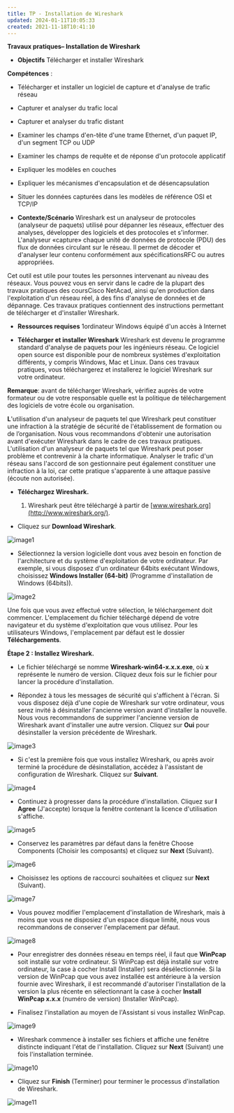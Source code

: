 ```yaml
---
title: TP - Installation de Wireshark
updated: 2024-01-11T10:05:33
created: 2021-11-18T10:41:10
---
```


**Travaux pratiques– Installation de Wireshark**
- **Objectifs**
Télécharger et installer Wireshark

**Compétences** :

- Télécharger et installer un logiciel de capture et d'analyse de trafic réseau
- Capturer et analyser du trafic local
- Capturer et analyser du trafic distant
- Examiner les champs d'en-tête d'une trame Ethernet, d'un paquet IP, d'un segment TCP ou UDP
- Examiner les champs de requête et de réponse d'un protocole applicatif
- Expliquer les modèles en couches
- Expliquer les mécanismes d'encapsulation et de désencapsulation
- Situer les données capturées dans les modèles de référence OSI et TCP/IP

- **Contexte/Scénario**
Wireshark est un analyseur de protocoles (analyseur de paquets) utilisé pour dépanner les réseaux, effectuer des analyses, développer des logiciels et des protocoles et s'informer. L'analyseur «capture» chaque unité de données de protocole (PDU) des flux de données circulant sur le réseau. Il permet de décoder et d'analyser leur contenu conformément aux spécificationsRFC ou autres appropriées.

Cet outil est utile pour toutes les personnes intervenant au niveau des réseaux. Vous pouvez vous en servir dans le cadre de la plupart des travaux pratiques des coursCisco NetAcad, ainsi qu'en production dans l'exploitation d'un réseau réel, à des fins d'analyse de données et de dépannage. Ces travaux pratiques contiennent des instructions permettant de télécharger et d'installer Wireshark.

- **Ressources requises**
1ordinateur Windows équipé d'un accès à Internet

- **Télécharger et installer Wireshark**
Wireshark est devenu le programme standard d'analyse de paquets pour les ingénieurs réseau. Ce logiciel open source est disponible pour de nombreux systèmes d'exploitation différents, y compris Windows, Mac et Linux. Dans ces travaux pratiques, vous téléchargerez et installerez le logiciel Wireshark sur votre ordinateur.

**Remarque**: avant de télécharger Wireshark, vérifiez auprès de votre formateur ou de votre responsable quelle est la politique de téléchargement des logiciels de votre école ou organisation.

**L**'utilisation d'un analyseur de paquets tel que Wireshark peut constituer une infraction à la stratégie de sécurité de l'établissement de formation ou de l’organisation. Nous vous recommandons d'obtenir une autorisation avant d'exécuter Wireshark dans le cadre de ces travaux pratiques. L'utilisation d'un analyseur de paquets tel que Wireshark peut poser problème et contrevenir à la charte informatique. Analyser le trafic d'un réseau sans l'accord de son gestionnaire peut également constituer une infraction à la loi, car cette pratique s'apparente à une attaque passive (écoute non autorisée).

- **Téléchargez Wireshark.**
  1.  Wireshark peut être téléchargé à partir de [www.wireshark.org](http://www.wireshark.org/).

- Cliquez sur **Download Wireshark**.

![image1](resources/407b7e3ef9034b10bc107696445e9265.jpg)

- Sélectionnez la version logicielle dont vous avez besoin en fonction de l'architecture et du système d'exploitation de votre ordinateur. Par exemple, si vous disposez d'un ordinateur 64bits exécutant Windows, choisissez **Windows Installer (64-bit)** (Programme d'installation de Windows (64bits)).

![image2](resources/daf89255bcf344f58b954f0955a40eae.jpg)

Une fois que vous avez effectué votre sélection, le téléchargement doit commencer. L'emplacement du fichier téléchargé dépend de votre navigateur et du système d'exploitation que vous utilisez. Pour les utilisateurs Windows, l'emplacement par défaut est le dossier **Téléchargements**.

**Étape 2 : Installez Wireshark.**

- Le fichier téléchargé se nomme **Wireshark-win64-x.x.x.exe**, où **x** représente le numéro de version. Cliquez deux fois sur le fichier pour lancer la procédure d'installation.

- Répondez à tous les messages de sécurité qui s'affichent à l'écran. Si vous disposez déjà d'une copie de Wireshark sur votre ordinateur, vous serez invité à désinstaller l'ancienne version avant d'installer la nouvelle. Nous vous recommandons de supprimer l'ancienne version de Wireshark avant d'installer une autre version. Cliquez sur **Oui** pour désinstaller la version précédente de Wireshark.

![image3](resources/fa4c337c982045799c29eed942487de0.jpg)

- Si c'est la première fois que vous installez Wireshark, ou après avoir terminé la procédure de désinstallation, accédez à l'assistant de configuration de Wireshark. Cliquez sur **Suivant**.

![image4](resources/45ce658e73d24b6697014222508a98a5.jpg)

- Continuez à progresser dans la procédure d'installation. Cliquez sur **I Agree** (J'accepte) lorsque la fenêtre contenant la licence d'utilisation s'affiche.

![image5](resources/54b061abb2274a23960771d8ef9cfbf6.jpg)

- Conservez les paramètres par défaut dans la fenêtre Choose Components (Choisir les composants) et cliquez sur **Next** (Suivant).

![image6](resources/c56cb6e10d4e4c4eadf16f469dcf95ec.jpg)

- Choisissez les options de raccourci souhaitées et cliquez sur **Next** (Suivant).

![image7](resources/05b973dbd97e4390bbb9853399ea3444.jpg)

- Vous pouvez modifier l'emplacement d'installation de Wireshark, mais à moins que vous ne disposiez d'un espace disque limité, nous vous recommandons de conserver l'emplacement par défaut.

![image8](resources/a439ab727ad4439688cb18033ab171aa.jpg)

- Pour enregistrer des données réseau en temps réel, il faut que **WinPcap** soit installé sur votre ordinateur. Si WinPcap est déjà installé sur votre ordinateur, la case à cocher Install (Installer) sera désélectionnée. Si la version de WinPcap que vous avez installée est antérieure à la version fournie avec Wireshark, il est recommandé d'autoriser l'installation de la version la plus récente en sélectionnant la case à cocher **Install WinPcap x.x.x** (numéro de version) (Installer WinPcap).

- Finalisez l'installation au moyen de l'Assistant si vous installez WinPcap.

![image9](resources/dfa2975b9531498aaa1d2ef52fad9315.jpg)

- Wireshark commence à installer ses fichiers et affiche une fenêtre distincte indiquant l'état de l'installation. Cliquez sur **Next** (Suivant) une fois l'installation terminée.

![image10](resources/311f4146dceb44198d199306d730fc6d.jpg)

- Cliquez sur **Finish** (Terminer) pour terminer le processus d'installation de Wireshark.

![image11](resources/fd60ebb36da3484185614ba652074477.jpg)

